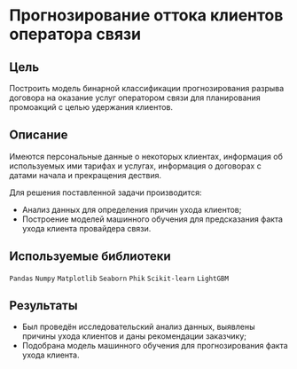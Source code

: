 # Прогнозирование оттока клиентов оператора связи

## Цель

Построить модель бинарной классификации прогнозирования разрыва договора на оказание услуг оператором связи для планирования промоакций с целью удержания клиентов.

## Описание

Имеются персональные данные о некоторых клиентах, информация об используемых ими тарифах и услугах, информация о договорах с датами начала и прекращения дествия.

Для решения поставленной задачи производится:
* Анализ данных для определения причин ухода клиентов;
* Построение моделей машинного обучения для предсказания факта ухода клиента провайдера связи.

## Используемые библиотеки

`Pandas`
`Numpy`
`Matplotlib`
`Seaborn`
`Phik`
`Scikit-learn`
`LightGBM`

## Результаты
* Был проведён исследовательский анализ данных, выявлены причины ухода клиентов и даны рекомендации заказчику;
* Подобрана модель машинного обучения для прогнозирования факта ухода клиента.

